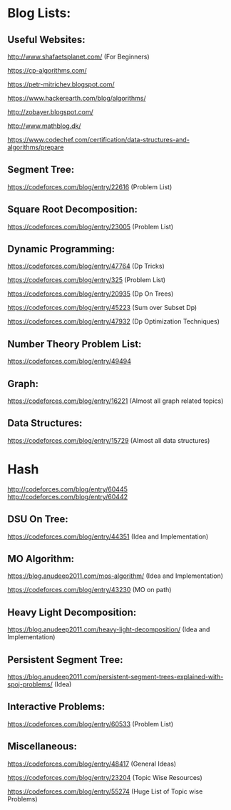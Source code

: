 

# Blog Lists:

## Useful Websites:

http://www.shafaetsplanet.com/ (For Beginners)

https://cp-algorithms.com/  

https://petr-mitrichev.blogspot.com/ 

https://www.hackerearth.com/blog/algorithms/ 

http://zobayer.blogspot.com/ 

http://www.mathblog.dk/

https://www.codechef.com/certification/data-structures-and-algorithms/prepare

## Segment Tree: 
https://codeforces.com/blog/entry/22616 (Problem List)

## Square Root Decomposition: 
https://codeforces.com/blog/entry/23005 (Problem List)

## Dynamic Programming:
https://codeforces.com/blog/entry/47764 (Dp Tricks)

https://codeforces.com/blog/entry/325 (Problem List)

https://codeforces.com/blog/entry/20935 (Dp On Trees)

https://codeforces.com/blog/entry/45223 (Sum over Subset Dp)

https://codeforces.com/blog/entry/47932 (Dp Optimization Techniques)

## Number Theory Problem List:
https://codeforces.com/blog/entry/49494 

## Graph: 
https://codeforces.com/blog/entry/16221 (Almost all graph related topics)

## Data Structures:
https://codeforces.com/blog/entry/15729 (Almost all data structures)

# Hash
http://codeforces.com/blog/entry/60445
http://codeforces.com/blog/entry/60442

## DSU On Tree:
https://codeforces.com/blog/entry/44351 (Idea and Implementation)

## MO Algorithm:
https://blog.anudeep2011.com/mos-algorithm/ (Idea and Implementation)

https://codeforces.com/blog/entry/43230 (MO on path)

## Heavy Light Decomposition:
https://blog.anudeep2011.com/heavy-light-decomposition/ (Idea and Implementation)


## Persistent Segment Tree:
https://blog.anudeep2011.com/persistent-segment-trees-explained-with-spoj-problems/  (Idea)

## Interactive Problems:
https://codeforces.com/blog/entry/60533 (Problem List)

## Miscellaneous:
https://codeforces.com/blog/entry/48417 (General Ideas)

https://codeforces.com/blog/entry/23204 (Topic Wise Resources)

https://codeforces.com/blog/entry/55274 (Huge List of Topic wise Problems)

